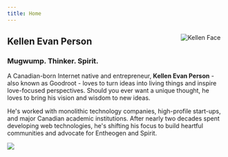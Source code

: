 ```yaml
---
title: Home
---
```

<img src="https://pbs.twimg.com/profile_images/864131339800522754/cQn7XNFp_400x400.jpg" style="max-width:30%;min-width:40px;float:right;padding:10px;" alt="Kellen Face">

## Kellen Evan Person

### Mugwump. Thinker. Spirit.

A Canadian-born Internet native and entrepreneur, **Kellen Evan Person** - also known as Goodroot - loves to turn ideas into living things and inspire love-focused perspectives. Should you ever want a unique thought, he loves to bring his vision and wisdom to new ideas.

He's worked with monolithic technology companies, high-profile start-ups, and major Canadian academic institutions. After nearly two decades spent developing web technologies, he's shifting his focus to build heartful communities and advocate for Entheogen and Spirit.

<img src="https://github.com/goodroot/hugo-classic/raw/master/images/partywizard.gif">